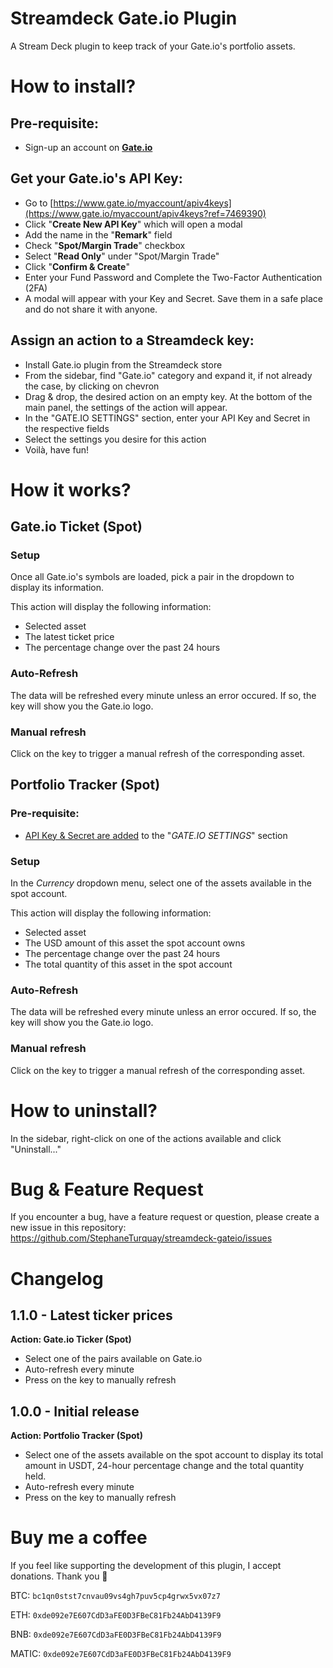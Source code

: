 # Streamdeck Gate.io Plugin 
A Stream Deck plugin to keep track of your Gate.io's portfolio assets.

# How to install?
## Pre-requisite:
* Sign-up an account on **[Gate.io](https://www.gate.io/signup/7469390)**

## Get your Gate.io's API Key:
* Go to [https://www.gate.io/myaccount/apiv4keys](https://www.gate.io/myaccount/apiv4keys?ref=7469390)
* Click "**Create New API Key**" which will open a modal
* Add the name in the "**Remark**" field
* Check "**Spot/Margin Trade**" checkbox
* Select "**Read Only**" under "Spot/Margin Trade"
* Click "**Confirm & Create**"
* Enter your Fund Password and Complete the Two-Factor Authentication (2FA)
* A modal will appear with your Key and Secret. Save them in a safe place and do not share it with anyone.

## Assign an action to a Streamdeck key:
* Install Gate.io plugin from the Streamdeck store
* From the sidebar, find "Gate.io" category and expand it, if not already the case, by clicking on chevron
* Drag & drop, the desired action on an empty key. At the bottom of the main panel, the settings of the action will appear.
* In the "GATE.IO SETTINGS" section, enter your API Key and Secret in the respective fields
* Select the settings you desire for this action
* Voilà, have fun!


# How it works?
## Gate.io Ticket (Spot)

### Setup
Once all Gate.io's symbols are loaded, pick a pair in the dropdown to display its information.

This action will display the following information:
* Selected asset
* The latest ticket price
* The percentage change over the past 24 hours

### Auto-Refresh

The data will be refreshed every minute unless an error occured. If so, the key will show you the Gate.io logo.

### Manual refresh

Click on the key to trigger a manual refresh of the corresponding asset.


## Portfolio Tracker (Spot)
### Pre-requisite:
* [API Key & Secret are added](#get-your-gateios-api-key) to the "*GATE.IO SETTINGS*" section

### Setup
In the *Currency* dropdown menu, select one of the assets available in the spot account.

This action will display the following information:
* Selected asset
* The USD amount of this asset the spot account owns
* The percentage change over the past 24 hours
* The total quantity of this asset in the spot account

### Auto-Refresh

The data will be refreshed every minute unless an error occured. If so, the key will show you the Gate.io logo.

### Manual refresh

Click on the key to trigger a manual refresh of the corresponding asset.


# How to uninstall?

In the sidebar, right-click on one of the actions available and click "Uninstall..."


# Bug & Feature Request

If you encounter a bug, have a feature request or question, please create a new issue in this repository: https://github.com/StephaneTurquay/streamdeck-gateio/issues

# Changelog
## 1.1.0 - Latest ticker prices
**Action: Gate.io Ticker (Spot)**
* Select one of the pairs available on Gate.io
* Auto-refresh every minute
* Press on the key to manually refresh

## 1.0.0 - Initial release
**Action: Portfolio Tracker (Spot)**
* Select one of the assets available on the spot account to display its total amount in USDT, 24-hour percentage change and the total quantity held.
* Auto-refresh every minute
* Press on the key to manually refresh

# Buy me a coffee
If you feel like supporting the development of this plugin, I accept donations. Thank you 🙏

BTC: `bc1qn0stst7cnvau09vs4gh7puv5cp4grwx5vx07z7`

ETH: `0xde092e7E607CdD3aFE0D3FBeC81Fb24AbD4139F9` 

BNB: `0xde092e7E607CdD3aFE0D3FBeC81Fb24AbD4139F9`

MATIC: `0xde092e7E607CdD3aFE0D3FBeC81Fb24AbD4139F9`
